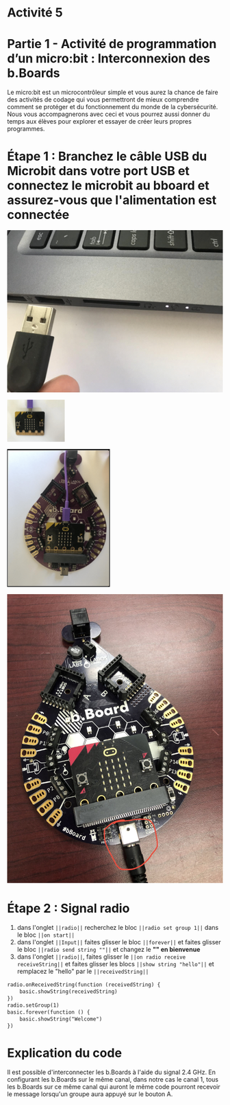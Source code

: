 # Activité 5

# Partie 1 - Activité de programmation d’un micro:bit : Interconnexion des b.Boards
Le micro:bit est un microcontrôleur simple et vous aurez la chance de faire des activités de codage qui vous permettront de mieux comprendre comment se protéger et du fonctionnement du monde de la cybersécurité. Nous vous accompagnerons avec ceci et vous pourrez aussi donner du temps aux élèves pour explorer et essayer de créer leurs propres programmes.

# Étape 1 : Branchez le câble USB du Microbit dans votre port USB et connectez le microbit au bboard et assurez-vous que l'alimentation est connectée

<!-- https://github.com/Brilliant-Labs/bboard-tuts-cybersecurity-3/blob/master/cybersec/activity-1/connect-microbit.gif?raw=true -->
![Click](https://github.com/Brilliant-Labs/bboard-tutorials-cybersecurity-v3/blob/main/Activity_1/connect-microbit.gif?raw=true "Click")

<!-- https://raw.githubusercontent.com/Brilliant-Labs/bboard-tutorials-cybersecurity-v3/main/Activity_1/micro.png -->
![click](https://raw.githubusercontent.com/Brilliant-Labs/bboard-tutorials-cybersecurity-v3/main/Activity_1/micro.png)

<!--https://raw.githubusercontent.com/Brilliant-Labs/bboard-tutorials-cybersecurity-v3/main/Activity_2/bborad.png -->
![Click](https://raw.githubusercontent.com/Brilliant-Labs/bboard-tutorials-cybersecurity-v3/main/Activity_2/bborad.png)

<!-- https://raw.githubusercontent.com/Brilliant-Labs/bboard-tutorials-cybersecurity-v3/main/Activity_2/b.Board_power.JPG -->
![Click](https://raw.githubusercontent.com/Brilliant-Labs/bboard-tutorials-cybersecurity-v3/main/Activity_2/b.Board_power.JPG)

# Étape 2 : Signal radio
1. dans l'onglet ``||radio||`` recherchez le bloc ``||radio set group 1||`` dans le bloc ``||on start||``
2. dans l'onglet ``||Input||`` faites glisser le bloc ``||forever||`` et faites glisser le bloc ``||radio send string ""||`` et changez le **"" en bienvenue**
3. dans l'onglet ``||radio||``, faites glisser le ``||on radio receive receiveString||`` et faites glisser les blocs ``||show string "hello"||`` et remplacez le "hello" par le ``||receivedString||``
```blocks
radio.onReceivedString(function (receivedString) {
    basic.showString(receivedString)
})
radio.setGroup(1)
basic.forever(function () {
    basic.showString("Welcome")
})
```
# Explication du code
Il est possible d'interconnecter les b.Boards à l'aide du signal 2.4 GHz. En configurant les b.Boards sur le même canal, dans notre cas le canal 1, tous les b.Boards sur ce même canal qui auront le même code pourront recevoir le message lorsqu'un groupe aura appuyé sur le bouton A.
